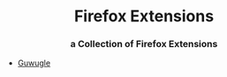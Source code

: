 <h1 align="center">
  Firefox Extensions
</h1>

<h3 align="center">
  a Collection of Firefox Extensions
</h3>

- [Guwugle](/Guwugle)
